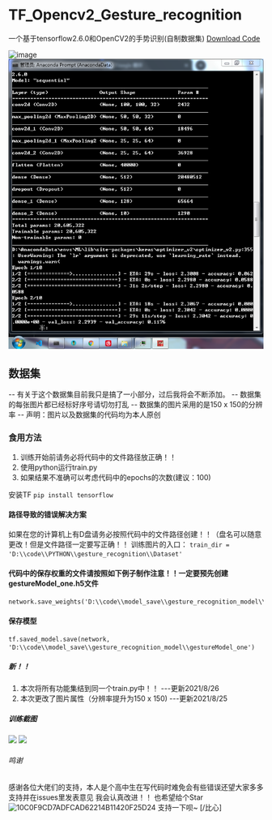 # TF_Opencv2_Gesture_recognition
一个基于tensorflow2.6.0和OpenCV2的手势识别(自制数据集)
[Download Code](https://github.com/Xhs753/TF_Opencv2_Gesture_recognition/archive/refs/heads/main.zip)


![image](https://github.com/Xhs753/TF_Opencv2_Gesture_recognition/blob/main/IMG_20210824_185701.jpg?raw=true)
![](003.png)

## 数据集

-- 有关于这个数据集目前我只是搞了一小部分，过后我将会不断添加。
-- 数据集的每张图片都已经标好序号请切勿打乱
-- 数据集的图片采用的是150 x 150的分辨率
-- 声明：图片以及数据集的代码均为本人原创
### 食用方法
1. 训练开始前请务必将代码中的文件路径放正确！！
2. 使用python运行train.py
5. 如果结果不准确可以考虑代码中的epochs的次数(建议：100)

 安装TF
 ` pip install tensorflow `
#### 路径导致的错误解决方案
如果在您的计算机上有D盘请务必按照代码中的文件路径创建！！（盘名可以随意更改！但是文件路径一定要写正确！！
 训练图片的入口： `train_dir = 'D:\\code\\PYTHON\\gesture_recognition\\Dataset' `
 
 #### 代码中的保存权重的文件请按照如下例子制作注意！！一定要预先创建gestureModel_one.h5文件
 ```
 network.save_weights('D:\\code\\model_save\\gesture_recognition_model\\gestureModel_one.h5')
 ```
 #### 保存模型
 ```
 tf.saved_model.save(network, 'D:\\code\\model_save\\gesture_recognition_model\\gestureModel_one')
 ```
##### 新！！
 1. 本次将所有功能集结到同一个train.py中！！
 ---更新2021/8/26
 2. 本次更改了图片属性（分辨率提升为150 x 150)
 ---更新2021/8/25
  

##### 训练截图
![](https://github.com/Xhs753/TF_Opencv2_Gesture_recognition/blob/main/-1fb6f7631e238c27.png?raw=true)
![](https://github.com/Xhs753/TF_Opencv2_Gesture_recognition/blob/main/-760d7da8022e2d0.png?raw=true)


###### 鸣谢
感谢各位大佬们的支持，本人是个高中生在写代码时难免会有些错误还望大家多多支持并在issues里发表意见
我会认真改进！！
也希望给个Star![10C0F9CD7ADFCAD62214B11420F25D24](https://user-images.githubusercontent.com/62407841/130604673-0fb083df-b7bc-4d67-9742-72cc223dcc1e.png)
支持一下呗~ [/比心]
